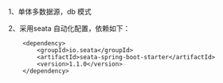 1、单体多数据源，db 模式

2、采用seata 自动化配置，依赖如下：
 <!-- 实现对 Seata 的自动化配置 -->
        <dependency>
            <groupId>io.seata</groupId>
            <artifactId>seata-spring-boot-starter</artifactId>
            <version>1.1.0</version>
        </dependency>
